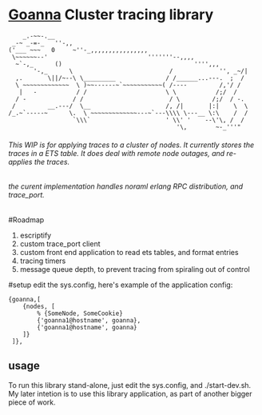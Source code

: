 
# [Goanna](https://en.wikipedia.org/wiki/Goanna) Cluster tracing library


```
    _.-~~-.__
 _-~ _-=-_   ''-,,
('___ ~~~   0     ~''-_,,,,,,,,,,,,,,,,
 \~~~~~~--'                            '''''''--,,,,
  ~`-,_      ()                                     '''',,,
       '-,_      \                           /             '', _~/|
  ,.       \||/~--\ \_________              / /______...---.  ;  /
  \ ~~~~~~~~~~~~~  \ )~~------~`~~~~~~~~~~~( /----         /,'/ /
   |   -           / /                      \ \           /;/  /
  / -             / /                        / \         /;/  / -.
 /         __.---/  \__                     /, /|       |:|    \  \
/_.~`-----~      \.  \ ~~~~~~~~~~~~~---~`---\\\\ \---__ \:\    /  /
                  `\\\`                     ' \\' '    --\'\, /  /
                                               '\,        ~-_'''"
```

###### This WIP is for applying traces to a cluster of nodes. It currently stores the traces in a ETS table. It does deal with remote node outages, and re-applies the traces.
###### the curent implementation handles noraml erlang RPC distribution, and trace_port.

#Roadmap
1. escriptify
2. custom trace_port client
3. custom front end application to read ets tables, and format entries
4. tracing timers
5. message queue depth, to prevent tracing from spiraling out of control


#setup
edit the sys.config, here's example of the application config:
```
{goanna,[
    {nodes, [
        % {SomeNode, SomeCookie}
        {'goanna1@hostname', goanna},
        {'goanna1@hostname', goanna}
    ]}
 ]},
```

## usage
To run this library stand-alone, just edit the sys.config, and ./start-dev.sh.
My later intetion is to use this library application, as part of another bigger piece of work.
